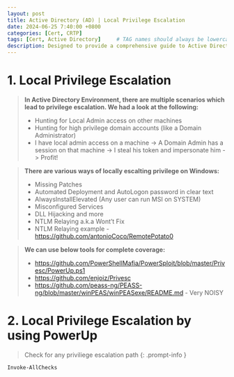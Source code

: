 ```yaml
---
layout: post
title: Active Directory (AD) | Local Privilege Escalation
date: 2024-06-25 7:40:00 +0800
categories: [Cert, CRTP]
tags: [Cert, Active Directory]     # TAG names should always be lowercase
description: Designed to provide a comprehensive guide to Active Directory (AD) attack techniques
---
```



# 1. Local Privilege Escalation

> **In Active Directory Environment, there are multiple scenarios which lead to privilege escalation. We had a look at the following:**
> 
> - Hunting for Local Admin access on other machines
> - Hunting for high privilege domain accounts (like a Domain Administrator)
> - I have local admin access on a machine -> A Domain Admin has a session on that machine -> I steal his token and impersonate him -> Profit!

> **There are various ways of locally escalting privilege on Windows:**
> 
> - Missing Patches
> - Automated Deployment and AutoLogon password in clear text
> - AlwaysInstallElevated (Any user can run MSI on SYSTEM)
> - Misconfigured Services
> - DLL Hijacking and more
> - NTLM Relaying a.k.a Wont’t Fix
> - NTLM Relaying example - https://github.com/antonioCoco/RemotePotato0

> **We can use below tools for complete coverage:**
> 
> - https://github.com/PowerShellMafia/PowerSploit/blob/master/Privesc/PowerUp.ps1
> - https://github.com/enjoiz/Privesc
> - https://github.com/peass-ng/PEASS-ng/blob/master/winPEAS/winPEASexe/README.md - Very NOISY

# 2. Local Privilege Escalation by using PowerUp

> Check for any priviliege escalation path
{: .prompt-info }
```bash
Invoke-AllChecks
```